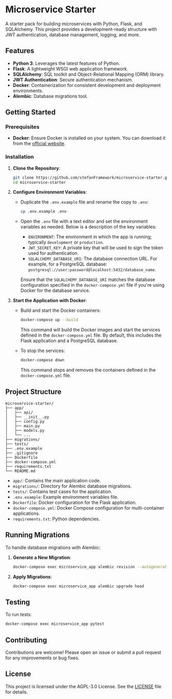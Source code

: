 # Microservice Starter

A starter pack for building microservices with Python, Flask, and SQLAlchemy. This project provides a development-ready structure with JWT authentication, database management, logging, and more.

## Features

- **Python 3**: Leverages the latest features of Python.
- **Flask**: A lightweight WSGI web application framework.
- **SQLAlchemy**: SQL toolkit and Object-Relational Mapping (ORM) library.
- **JWT Authentication**: Secure authentication mechanism.
- **Docker**: Containerization for consistent development and deployment environments.
- **Alembic**: Database migrations tool.

## Getting Started

### Prerequisites

- **Docker**: Ensure Docker is installed on your system. You can download it from the [official website](https://www.docker.com/get-started).

### Installation

1. **Clone the Repository**:

   ```bash
   git clone https://github.com/stefanFramework/microservice-starter.git
   cd microservice-starter
   ```

2. **Configure Environment Variables**:

   - Duplicate the `.env.example` file and rename the copy to `.env`:

     ```bash
     cp .env.example .env
     ```

   - Open the `.env` file with a text editor and set the environment variables as needed. Below is a description of the key variables:
     - `ENVIRONMENT`: The environment in which the app is running; typically `development` or `production`.
     - `JWT_SECRET_KEY`: A private key that will be used to sign the token used for authentication.
     - `SQLALCHEMY_DATABASE_URI`: The database connection URL. For example, for a PostgreSQL database: `postgresql://user:password@localhost:5432/database_name`.

     Ensure that the `SQLALCHEMY_DATABASE_URI` matches the database configuration specified in the `docker-compose.yml` file if you're using Docker for the database service.

3. **Start the Application with Docker**:

   - Build and start the Docker containers:

     ```bash
     docker-compose up --build
     ```

     This command will build the Docker images and start the services defined in the `docker-compose.yml` file. By default, this includes the Flask application and a PostgreSQL database.

   - To stop the services:

     ```bash
     docker-compose down
     ```

     This command stops and removes the containers defined in the `docker-compose.yml` file.

## Project Structure

```
microservice-starter/
├── app/
│   ├── api/
│   ├── __init__.py
│   ├── config.py
│   ├── main.py
│   ├── models.py
│   └── ...
├── migrations/
├── tests/
├── .env.example
├── .gitignore
├── Dockerfile
├── docker-compose.yml
├── requirements.txt
└── README.md
```

- `app/`: Contains the main application code.
- `migrations/`: Directory for Alembic database migrations.
- `tests/`: Contains test cases for the application.
- `.env.example`: Example environment variables file.
- `Dockerfile`: Docker configuration for the Flask application.
- `docker-compose.yml`: Docker Compose configuration for multi-container applications.
- `requirements.txt`: Python dependencies.

## Running Migrations

To handle database migrations with Alembic:

1. **Generate a New Migration**:

   ```bash
   docker-compose exec microservice_app alembic revision --autogenerate -m "Migration message"
   ```

2. **Apply Migrations**:

   ```bash
   docker-compose exec microservice_app alembic upgrade head
   ```

## Testing

To run tests:

```bash
docker-compose exec microservice_app pytest
```

## Contributing

Contributions are welcome! Please open an issue or submit a pull request for any improvements or bug fixes.

## License

This project is licensed under the AGPL-3.0 License. See the [LICENSE](LICENSE) file for details.

